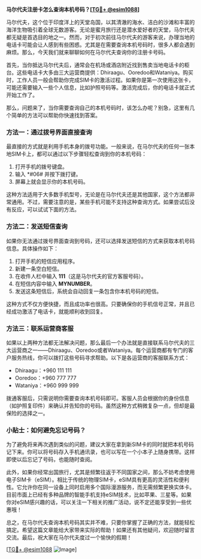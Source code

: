 **马尔代夫注册卡怎么查询本机号码？[[TG💪+ @esim1088](https://t.me/s/esim1088)]**

马尔代夫，这个位于印度洋上的天堂岛国，以其清澈的海水、洁白的沙滩和丰富的海洋生物吸引着全球无数游客。无论是蜜月旅行还是潜水爱好者的天堂，马尔代夫都无疑是首选目的地之一。然而，对于初次前往马尔代夫的游客来说，办理当地的电话卡可能会让人感到有些困惑。尤其是在需要查询本机号码时，很多人都会遇到麻烦。那么，今天我们就来聊聊如何在马尔代夫查询你的注册卡号码。

首先，当你抵达马尔代夫后，通常会在机场或酒店附近找到售卖当地电话卡的柜台。这些电话卡大多由三大运营商提供：Dhiraagu、Ooredoo和Wataniya。购买时，工作人员一般会帮助你完成SIM卡的激活过程。如果你是第一次使用这张卡，可能还需要输入一些个人信息，比如护照号码等。激活完成后，你的电话卡就正式开始工作了。

那么，问题来了，当你需要查询自己的本机号码时，该怎么办呢？别急，这里有几个简单的方法可以帮助你快速找到答案。

### 方法一：通过拨号界面直接查询

最直接的方式就是利用手机本身的拨号功能。一般来说，在马尔代夫的任何一张本地SIM卡上，都可以通过以下步骤轻松查询到你的本机号码：

1. 打开手机的拨号键盘。
2. 输入 *#06# 并按下拨打键。
3. 屏幕上就会显示你的本机号码。

这种方法适用于大多数手机型号，无论是在马尔代夫还是其他国家，这个方法都非常通用。不过，需要注意的是，某些手机可能不支持这种查询方式。如果尝试后没有反应，可以试试下面的方法。

### 方法二：发送短信查询

如果你无法通过拨号界面查询到号码，还可以选择发送短信的方式来获取本机号码信息。具体操作如下：

1. 打开手机的短信应用程序。
2. 新建一条空白短信。
3. 在收件人栏中输入 **111**（这是马尔代夫的官方客服号码）。
4. 在短信内容中输入 **MYNUMBER**。
5. 发送这条短信后，系统会自动回复一条包含你本机号码的短信。

这种方式不仅方便快捷，而且成功率也很高。只要确保你的手机信号正常，并且已经成功激活了电话卡，就能顺利收到回复。

### 方法三：联系运营商客服

如果以上两种方法都无法解决问题，那么最后一个办法就是直接联系马尔代夫的三大运营商之一——Dhiraagu、Ooredoo或者Wataniya。每个运营商都有专门的客户服务热线，你可以拨打这些号码寻求帮助。以下是各运营商的客服联系方式：

- Dhiraagu：+960 111 111
- Ooredoo：+960 777 777
- Wataniya：+960 999 999

拨通客服后，只需说明你需要查询本机号码即可。客服人员会根据你的身份信息（如护照复印件）来确认并告知你的号码。虽然这种方式稍微复杂一点，但却是最保险的选择之一。

### 小贴士：如何避免忘记号码？

为了避免将来再次遇到类似的问题，建议大家在拿到新SIM卡的同时就把本机号码记下来。你可以将号码存入手机通讯录，也可以写在一个小本子上随身携带。这样即使以后忘记了号码，也能随时查阅。

此外，如果你经常出国旅行，尤其是频繁往返于不同国家之间，那么不妨考虑使用电子SIM卡（eSIM）。相比于传统的物理SIM卡，eSIM具有更高的灵活性和便利性。它允许你在同一设备上同时启用多个国际漫游服务，而无需频繁更换实体卡。目前市面上已经有多种品牌的智能手机支持eSIM技术，比如苹果、三星等。如果你对eSIM感兴趣的话，可以关注一下相关的推广活动，说不定还能享受到一些优惠哦！

总之，在马尔代夫查询本机号码其实并不难，只要你掌握了正确的方法，就能轻松搞定。希望这篇文章能给大家带来实际的帮助！如果还有其他疑问，欢迎随时留言交流。最后，祝大家在马尔代夫度过一个愉快的假期！

[[TG💪+ @esim1088](https://t.me/s/esim1088) ![Image](https://i.postimg.cc/4NQfJmqS/Snipaste-2025-05-13-00-14-12.png)]